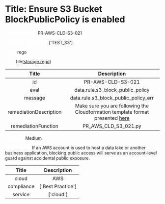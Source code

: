 



# Title: Ensure S3 Bucket BlockPublicPolicy is enabled


***<font color="white">Master Test Id:</font>*** PR-AWS-CLD-S3-021

***<font color="white">Master Snapshot Id:</font>*** ['TEST_S3']

***<font color="white">type:</font>*** rego

***<font color="white">rule:</font>*** file([storage.rego])  
  
  
  
  

|Title|Description|
| :---: | :---: |
|id|PR-AWS-CLD-S3-021|
|eval|data.rule.s3_block_public_policy|
|message|data.rule.s3_block_public_policy_err|
|remediationDescription|Make sure you are following the Cloudformation template format presented <a href='https://docs.aws.amazon.com/AWSCloudFormation/latest/UserGuide/aws-properties-s3-bucket-publicaccessblockconfiguration.html#cfn-s3-bucket-publicaccessblockconfiguration-blockpublicpolicy' target='_blank'>here</a>|
|remediationFunction|PR_AWS_CLD_S3_021.py|


***<font color="white">Severity:</font>*** Medium

***<font color="white">Description:</font>*** If an AWS account is used to host a data lake or another business application, blocking public access will serve as an account-level guard against accidental public exposure.  
  
  

|Title|Description|
| :---: | :---: |
|cloud|AWS|
|compliance|['Best Practice']|
|service|['cloud']|



[storage.rego]: https://github.com/prancer-io/prancer-compliance-test/tree/master/aws/cloud/storage.rego
